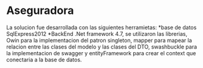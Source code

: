 # Aseguradora
La solucion fue desarrollada con las siguientes herramietas:
*base de datos SqlExpress2012
*BackEnd .Net framework 4.7, se utilizaron las librerias, Owin para la implementacion del patron singleton, mapper para mapear la relacion entre las clases del modelo 
y las clases del DTO, swashbuckle para la implementacion de swagger y entityFramework para crear el context que conectaria a la base de datos.
